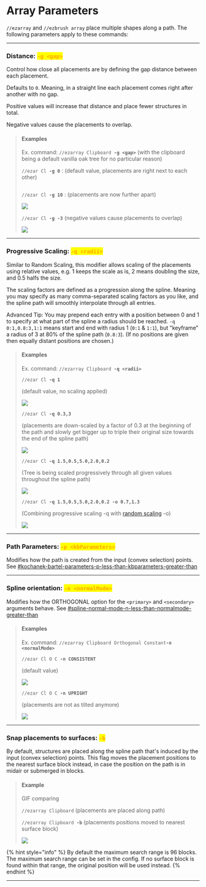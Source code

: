 # Array Parameters

`//ezarray` and `//ezbrush array` place multiple shapes along a path. The following parameters apply to these commands:

***

### Distance: <mark style="color:orange;">`-g <gap>`</mark>

Control how close all placements are by defining the gap distance between each placement.

Defaults to `0`. Meaning, in a straight line each placement comes right after another with no gap.

Positive values will increase that distance and place fewer structures in total.

Negative values cause the placements to overlap.

> #### Examples
>
> Ex. command: `//ezarray Clipboard `**`-g <gap>`** (with the clipboard being a default vanilla oak tree for no particular reason)
>
>
>
> `//ezar Cl `**`-g 0`** : (default value, placements are right next to each other)
>
> <img src="../../.gitbook/assets/ArrayGap_example1.png" alt="" data-size="original">
>
>
>
> `//ezar Cl `**`-g 10`** : (placements are now further apart)
>
> ![](../../.gitbook/assets/ArrayGap_example2.png)
>
>
>
> `//ezar Cl `**`-g -3`** (negative values cause placements to overlap)
>
> ![](../../.gitbook/assets/ArrayGap_example3.png)

***

### Progressive Scaling: <mark style="color:orange;">`-q <radii>`</mark>

Similar to Random Scaling, this modifier allows scaling of the placements using relative values, e.g. 1 keeps the scale as is, 2 means doubling the size, and 0.5 halfs the size.

The scaling factors are defined as a progression along the spline. Meaning you may specify as many comma-separated scaling factors as you like, and the spline path will smoothly interpolate through all entries.

Advanced Tip: You may prepend each entry with a position between 0 and 1 to specify at what part of the spline a radius should be reached. `-q 0:1,0.8:3,1:1` means start and end with radius 1 (`0:1` & `1:1`), but "keyframe" a radius of 3 at 80% of the spline path (`0.8:3`). (If no positions are given then equally distant positions are chosen.)

> #### Examples
>
> Ex. command: `//ezarray Clipboard `**`-q <radii>`**
>
> `//ezar Cl `**`-q 1`**&#x20;
>
> (default value, no scaling applied)
>
> ![](../../.gitbook/assets/ArrayGap_example1.png)
>
>
>
> `//ezar Cl `**`-q 0.3,3`**&#x20;
>
> (placements are down-scaled by a factor of 0.3 at the beginning of the path and slowly get bigger up to triple their original size towards the end of the spline path)
>
> ![](../../.gitbook/assets/ArrayScaling_example2.png)
>
>
>
> `//ezar Cl `**`-q 1.5,0.5,5.0,2.0,0.2`**&#x20;
>
> (Tree is being scaled progressively through all given values throughout the spline path)
>
> ![](../../.gitbook/assets/ArrayScaling_example3.png)
>
>
>
> `//ezar Cl `**`-q 1.5,0.5,5.0,2.0,0.2 -o 0.7,1.3`**&#x20;
>
> (Combining progressive scaling -q with [random scaling](placement-parameters.md#random-scaling-o-less-than-sizemultiplierrange-greater-than) -o)
>
> ![](../../.gitbook/assets/ArrayScaling_example4.png)
>
>

***

### Path Parameters: <mark style="color:orange;">`-p <kbParameters>`</mark>

Modifies how the path is created from the input (convex selection) points. See [#kochanek-bartel-parameters-p-less-than-kbparameters-greater-than](../spline/common-parameters.md#kochanek-bartel-parameters-p-less-than-kbparameters-greater-than "mention")

***

### Spline orientation: <mark style="color:orange;">`-n <normalMode>`</mark>

Modifies how the ORTHOGONAL option for the `<primary>` and `<secondary>` arguments behave. See [#spline-normal-mode-n-less-than-normalmode-greater-than](../spline/common-parameters.md#spline-normal-mode-n-less-than-normalmode-greater-than "mention")

> #### Examples
>
> Ex. command: `//ezarray Clipboard Orthogonal Constant`**`-n <normalMode>`**
>
> `//ezar Cl O C `**`-n CONSISTENT`**&#x20;
>
> (default value)
>
> ![](../../.gitbook/assets/OrthogonalAlignment_example1.png)
>
>
>
> `//ezar Cl O C `**`-n UPRIGHT`**&#x20;
>
> (placements are not as tilted anymore)
>
> ![](../../.gitbook/assets/OrthogonalAlignment_example2.png)

***

### Snap placements to surfaces: <mark style="color:orange;">`-b`</mark>

By default, structures are placed along the spline path that's induced by the input (convex selection) points. This flag moves the placement positions to the nearest surface block instead, in case the position on the path is in midair or submerged in blocks.

> #### Example
>
> GIF comparing
>
> `//ezarray Clipboard` (placements are placed along path)
>
> `//ezarray Clipboard `**`-b`** (placements positions moved to nearest surface block)
>
> ![](../../.gitbook/assets/ezgif.com-animated-gif-maker.gif)

{% hint style="info" %}
By default the maximum search range is 96 blocks. The maximum search range can be set in the config. If no surface block is found within that range, the original position will be used instead.
{% endhint %}

***
